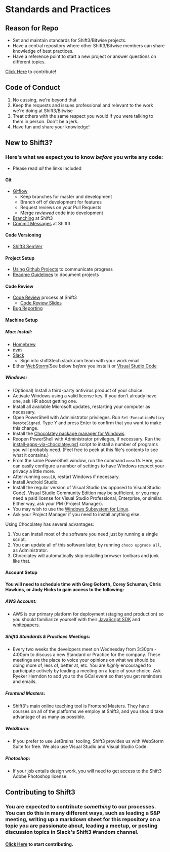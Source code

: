 # Standards and Practices

## Reason for Repo

- Set and maintain standards for Shift3/Bitwise projects.
- Have a central repository where other Shift3/Bitwise members can share knowledge of best practices.
- Have a reference point to start a new project or answer questions on different topics.

[Click Here](/contributing.md) to contribute!

## Code of Conduct

1. No cussing, we're beyond that
2. Keep the requests and issues professional and relevant to the work we're doing at Shift3/Bitwise
3. Treat others with the same respect you would if you were talking to them in person. Don't be a jerk.
4. Have fun and share your knowledge!

## New to Shift3?

### Here's what we expect you to know _before_ you write any code:

- Please read _all_ the links included

#### Git

- [Gitflow](https://www.atlassian.com/git/tutorials/comparing-workflows/gitflow-workflow)
  - Keep branches for master and development
  - Branch off of development for features
  - Request reviews on your Pull Requests
  - Merge _reviewed_ code into development
- [Branching](/git-and-github/branching.md) at Shift3
- [Commit Messages](/git-and-github/commits.md) at Shift3

#### Code Versioning
- [Shift3 SemVer](/git-and-github/code-versioning.md)

#### Project Setup
- [Using Github Projects](/git-and-github/project-setup.md) to communicate progress
- [Readme Guidelines](/git-and-github/readme-guidelines.md) to document projects

#### Code Review

- [Code Review](/git-and-github/code-reviews.md#process) process at Shift3
  - [Code Review Slides](https://docs.google.com/presentation/d/16S4qMbwdBT2u9c3-djHhSRXoUUytf12HGxloWh4y4cE/edit#slide=id.g35f391192_00)
- [Bug Reporting](/QA/bug-reporting/README.md)

#### Machine Setup

##### Mac: Install:

- [Homebrew](https://brew.sh/)
- [nvm](https://www.wdiaz.org/how-to-install-nvm-with-homebrew/)
- [Slack](https://slack.com/downloads/osx)
  - Sign into shift3tech.slack.com team with your work email
- Either [WebStorm](https://www.jetbrains.com/webstorm/download/#section=mac)(See below _before_ you install) or [Visual Studio Code](https://code.visualstudio.com/download)

##### Windows:

- (Optional) Install a third-party antivirus product of your choice.
- Activate Windows using a valid license key. If you don't already have one, ask HR about getting one.
- Install all available Microsoft updates, restarting your computer as necessary.
- Open PowerShell with Administrator privileges. Run `Set-ExecutionPolicy RemoteSigned`. Type Y and press Enter to confirm that you want to make this change.
- Install the [Chocolatey package manager for Windows](https://chocolatey.org/install).
- Reopen PowerShell with Administrator privileges, if necessary. Run the [install-apps-via-chocolatey.ps1](./install-apps-via-chocolatey.ps1) script to install a number of programs you will probably need. (Feel free to peek at this file's contents to see what it contains.)
- From the same PowerShell window, run the command `oosu10`. Here, you can easily configure a number of settings to have Windows respect your privacy a little more.
- After running `oosu10`, restart Windows if necessary.
- Install Android Studio.
- Install the regular version of Visual Studio (as opposed to Visual Studio Code). Visual Studio Community Edition may be sufficient, or you may need a paid license for Visual Studio Professional, Enterprise, or similar. Either way, ask your PM (Project Manager).
- You may wish to use the [Windows Subsystem for Linux](https://docs.microsoft.com/en-us/windows/wsl/faq).
- Ask your Project Manager if you need to install anything else.

Using Chocolatey has several advantages:
1. You can install most of the software you need just by running a single script.
2. You can update all of this software later, by running `choco upgrade all`, as Administrator.
3. Chocolatey will automatically skip installing browser toolbars and junk like that.

#### Account Setup

#### You will need to schedule time with Greg Goforth, Corey Schuman, Chris Hawkins, or Jody Hicks to gain access to the following:

##### AWS Account:

- AWS is our primary platform for deployment (staging and production) so you should familiarize yourself with their [JavaScript SDK](https://aws.amazon.com/sdk-for-node-js/) and [whitepapers](https://aws.amazon.com/whitepapers/).

##### Shift3 Standards & Practices Meetings:

- Every two weeks the developers meet on Wednesday from 3:30pm - 4:00pm to discuss a new Standard or Practice for the company. These meetings are the place to voice your opinions on what we should be doing more of, less of, better at, etc. You are _highly_ encouraged to participate actively by leading a meeting on a topic of your choice. Ask Ryeker Herndon to add you to the GCal event so that you get reminders and emails.

##### Frontend Masters:

- Shift3's main online teaching tool is Frontend Masters. They have courses on all of the platforms we employ at Shift3, and you should take advantage of as many as possible.

##### WebStorm:

- If you prefer to use JetBrains' tooling, Shift3 provides us with WebStorm Suite for free. We also use Visual Studio and Visual Studio Code.

##### Photoshop:

- If your job entails design work, you will need to get access to the Shift3 Adobe Photoshop license.

## Contributing to Shift3

### You are expected to contribute _something_ to our processes. You can do this in many different ways, such as leading a S&P meeting, writing up a markdown sheet for this repository on a topic you are passionate about, leading a meetup, or posting discussion topics in Slack's Shift3 #random channel.

#### [Click Here](/contributing.md) to start contributing.

